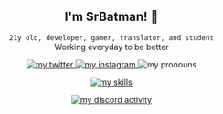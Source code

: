 <div align="center">
	<h2>I'm SrBatman! 🦇</h2>
	<p><code>21y old, developer, gamer, translator, and student</code><br>Working everyday to be better</p>
	<a href="https://x.com/__MrAsshole__">
		<img alt="my twitter" src="https://img.shields.io/static/v1?label=my%20twitter%3A&message=@__MrAsshole__&color=0e0e0e&logo=X" />
	</a>
	<a href="https://www.instagram.com/hector.olivares_/">
		<img alt="my instagram" src="https://img.shields.io/static/v1?label=my%20instagram%3A&message=@hector.olivares_&color=E4405F&logo=Instagram" />
	</a>
	<img alt="my pronouns" src="https://img.shields.io/endpoint?color=%23fff&label=my%20pronouns%3A&logo=handshake&logoColor=%23fff&url=https%3A%2F%2Fpronoundb.org%2Fshields%2F6396950f95ed6674fbc90f12" />
	<p align="center">
		<a href="https://skillicons.dev">
			<img alt="my skills" src="https://skillicons.dev/icons?i=vscode,arduino,php,unity,ts,laravel,stackoverflow,sqlite,sass,regex,redis,react,py,powershell,ps,nodejs,npm,nextjs,mysql,mongodb,maven,ubuntu,linux,kotlin,js,java,tailwind,html,heroku,firebase,gradle,github,githubactions,git,gcp,express,eclipse,docker,bots,discord,deno,css,cloudflare,bootstrap,androidstudio" />
		</a>
	</p>
	<a href="https://discord.com/users/395448252528459777">
		<img alt="my discord activity" src="https://lanyard.cnrad.dev/api/395448252528459777" />
	</a>
</div>
